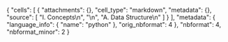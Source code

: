 {
 "cells": [
  {
   "attachments": {},
   "cell_type": "markdown",
   "metadata": {},
   "source": [
    "I. Concepts\n",
    "\n",
    "A. Data Structure\n"
   ]
  }
 ],
 "metadata": {
  "language_info": {
   "name": "python"
  },
  "orig_nbformat": 4
 },
 "nbformat": 4,
 "nbformat_minor": 2
}
